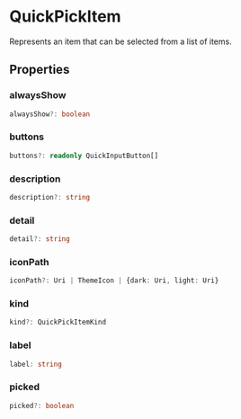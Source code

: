 # QuickPickItem

Represents an item that can be selected from a list of items.

## Properties

### alwaysShow

```typescript
alwaysShow?: boolean
```

### buttons

```typescript
buttons?: readonly QuickInputButton[]
```

### description

```typescript
description?: string
```

### detail

```typescript
detail?: string
```

### iconPath

```typescript
iconPath?: Uri | ThemeIcon | {dark: Uri, light: Uri}
```

### kind

```typescript
kind?: QuickPickItemKind
```

### label

```typescript
label: string
```

### picked

```typescript
picked?: boolean
```

[ThemeIcon]: ThemeIcon.md
[QuickInputButton]: QuickInputButton.md
[Uri]: Uri.md
[QuickPickItemKind]: QuickPickItemKind.md
